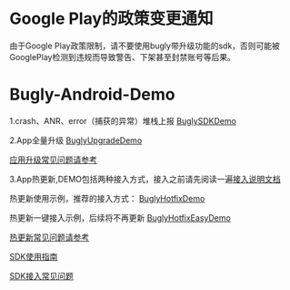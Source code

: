 # Google Play的政策变更通知
由于Google Play政策限制，请不要使用bugly带升级功能的sdk，否则可能被GooglePlay检测到违规而导致警告、下架甚至封禁账号等后果。

# Bugly-Android-Demo

1.crash、ANR、error（捕获的异常）堆栈上报 [BuglySDKDemo](https://github.com/BuglyDevTeam/Bugly-Android-Demo/tree/master/BuglySDKDemo)

2.App全量升级 [BuglyUpgradeDemo](https://github.com/BuglyDevTeam/Bugly-Android-Demo/tree/master/BuglyUpgradeDemo)

[应用升级常见问题请参考](https://github.com/BuglyDevTeam/Bugly-Android-Demo/wiki#app升级问题汇总)

3.App热更新,DEMO包括两种接入方式，接入之前请先阅读一遍[接入说明文档](https://github.com/BuglyDevTeam/Bugly-Android-Demo/wiki/%E7%83%AD%E6%9B%B4%E6%96%B0SDK%E6%8E%A5%E5%85%A5%E8%AF%B4%E6%98%8E)

热更新使用示例，推荐的接入方式： [BuglyHotfixDemo](https://github.com/BuglyDevTeam/Bugly-Android-Demo/tree/master/BuglyHotfixDemo)

热更新一键接入示例，后续将不再更新 [BuglyHotfixEasyDemo](https://github.com/BuglyDevTeam/Bugly-Android-Demo/tree/master/BuglyHotfixEasyDemo)

[热更新常见问题请参考](https://github.com/BuglyDevTeam/Bugly-Android-Demo/wiki#%E7%83%AD%E6%9B%B4%E6%96%B0%E9%97%AE%E9%A2%98%E6%B1%87%E6%80%BB)

[SDK使用指南](https://bugly.qq.com/docs/)

[SDK接入常见问题](https://github.com/BuglyDevTeam/Bugly-Android-Demo/wiki)
